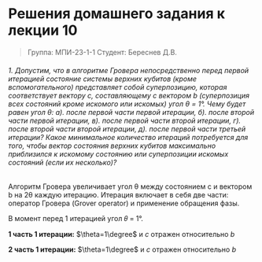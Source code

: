 # Решения домашнего задания к лекции 10

> Группа: МПИ-23-1-1
> Студент: Береснев Д.В.

###### 1. Допустим, что в алгоритме Гровера непосредственно перед первой итерацией состояние системы верхних кубитов (кроме вспомогательного) представляет собой суперпозицию, которая соответствует вектору c, составляющему с вектором b (суперпозиция всех состояний кроме искомого или искомых) угол θ = 1°. Чему будет равен угол θ: а). после первой части первой итерации, б). после второй части первой итерации, в). после первой части второй итерации, г). после второй части второй итерации, д). после первой части третьей итерации? Какое минимальное количество итераций потребуется для того, чтобы вектор состояния верхних кубитов максимально приблизился к искомому состоянию или суперпозиции искомых состояний (если их несколько)?

Алгоритм Гровера увеличивает угол θ между состоянием c и вектором b на 2θ каждую итерацию. Итерация включает в себя две части: оператор Гровера (Grover operator) и применение обращения фазы.

В момент перед 1 итерацией угол 𝜃 = 1°.

**1 часть 1 итерации:**
$\theta=1\degree$ и $с$ отражен относительно $b$

**2 часть 1 итерации:**
$\theta=1\degree$ и $с$ отражен относительно $b$